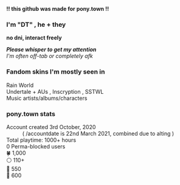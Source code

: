 __!! this github was made for pony.town !!__

### I'm "DT" , he + they

**no dni, interact freely**

***Please whisper to get my attention***
<br>
*I'm often off-tab or completely afk*

### Fandom skins I'm mostly seen in
Rain World
<br>
Undertale + AUs , Inscryption , SSTWL
<br>
Music artists/albums/characters

### pony.town stats

Account created 3rd October, 2020
<br>   ( /accountdate is 22nd March 2021, combined due to alting )<br>
Total playtime: 1000+ hours<br>
0 Perma-blocked users<br>
🍀 1,000 <br>
⚪ 110+ <br>
🥚 550 <br>
🍬 600 <br>

